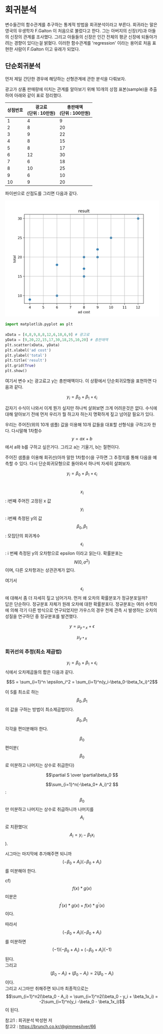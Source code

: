 # 회귀분석

변수들간의 함수관계를 추구하는 통계적 방법을 회귀분석이라고 부른다.
회귀라는 말은 영국의 우생학자 F.Galton 이 처음으로 불렀다고 한다.
그는 아버지의 신장(키)과 아들의 신장의 관계를 조사했다. 그리고 아들들의 신장은
인간 전체의 평균 신장에 되돌아가려는 경향이 있다는걸 밝혔다. 이러한 함수관계를
'regression' 이라는 용어로 처음 표현한 사람이 F.Galton 이고 유래가 되었다.

## 단순회귀분석

먼저 제일 간단한 경우에 해당하는 선형관계에 관한 분석을 다뤄보자.

광고가 상품 판매량에 미치는 관계를 알아보기 위해 10개의 상점 표본(sample)을
추출하여 아래와 같이 표로 정리했다.

|상점번호|광고료 <br> (단위 : 10만원)|총판매액 <br> (단위 : 100만원)|
|------|---|---|
|1|4|9|
|2|8|20|
|3|9|22|
|4|8|15|
|5|8|17|
|6|12|30|
|7|6|18|
|8|10|25|
|9|6|10|
|10|9|20|

파이썬으로 산점도를 그리면 다음과 같다.

![](/assets/regression1.png)

```python
import matplotlib.pyplot as plt

xData = [4,8,9,8,8,12,6,10,6,9] # 광고료
yData = [9,20,22,15,17,30,18,25,10,20] # 총판매액
plt.scatter(xData, yData)
plt.xlabel('ad cost')
plt.ylabel('total')
plt.title('result')
plt.grid(True)
plt.show()
```

여기서 변수 x는 광고료고 y는 총판매액이다.
이 상황에서 단순회귀모형을 표현하면 다음과 같다.

$$y_i = \beta_0 + \beta_1 + \epsilon_i$$

갑자기 수식이 나와서 이게 뭔가 싶지만 하나씩 살펴보면 크게 어려운것은 없다.
수식에 대해 알아보기 전에 먼저 우리가 뭘 하고자 하는지 명확하게 짚고 넘어갈 필요가 있다.

우리는 주어진(위의 10개 샘플) 값을 이용해 10개 값들을 대표할 선형식을 구하고자 한다.
다시말해 1차함수 $$y=ax+b$$ 에서 a와 b를 구하고 싶은거다. 그리고 a는 기울기, b는 절편이다.

주어진 샘플을 이용해 회귀선(아까 말한 1차함수)을 구하면 그 추정치를 통해 다음을 예측할 수 있다.
다시 단순회귀모형으로 돌아와서 하나씩 자세히 살펴보자.

$$y_i = \beta_0 + \beta_1 + \epsilon_i$$ <br>


$$x_i$$ : i번째 주어진 고정된 x 값 <br>
$$y_i$$ : i번째 측정된 y의 값 <br>
$$\beta_0, \beta_1$$ : 모집단의 회귀계수 <br>
$$\epsilon_i$$ : i 번째 측정된 y의 오차항으로 epsilon 이라고 읽는다. 확률분포는 $$N(0,\sigma^2)$$ 이며, 다른 오차항과는 상관관계가 없다. <br>

여기서 $$\epsilon_i$$ 에 대해서 좀 더 자세히 짚고 넘어가자. 먼저 왜 오차의 확률분포가 정규분포일까? <br>
답은 단순하다. 정규분포 자체가 원래 오차에 대한 확률분포다. 정규분포는 여러 수학자에 의해 각기 다른 방식으로
연구되었지만 가우스의 경우 천제 관측 시 발생하는 오차의 성질을 연구하던 중 정규분포를 발견했다.

$$y = \mu_{y*x} + \epsilon$$

$$\mu_{y*x}$$


### 회귀선의 추정(최소 제곱법)

$$y_i = \beta_0 + \beta_1 + \epsilon_i$$ 식에서 오차제곱들의 합은 다음과 같다.

$$S = \sum_{i=1}^n \epsilon_i^2 = \sum_{i=1}^n(y_i-\beta_0-\beta_1x_i)^2$$

이 S를 최소로 하는 $$\beta_0, \beta_1$$ 의 값을 구하는 방법이 최소제곱법이다.

$$\beta_0, \beta_1$$ 각각을 편미분해야 한다.

$$\beta_0$$ 편미분($$\beta_0$$ 로 미분하고 나머지는 상수로 취급한다)

$$\partial S \over \partial\beta_0 $$

$$\sum_{i=1}^n(-\beta_0+ A_i)^2 $$ : $$\beta_0$$ 만 미분하고 나머지는 상수로 취급하니까
나머지를 $$A_i$$ 로 치환했다($$A_i = y_i - \beta_1x_i$$).

시그마는 마지막에 추가해주면 되니까 $$(-\beta_0+ A_i)(-\beta_0+ A_i)$$ 를 미분해야 한다.

cf) $$f(x)*g(x)$$ 미분은 $$f^\prime(x)*g(x) + f(x)*g^\prime(x)$$ 이다.

따라서 $$(-\beta_0+ A_i)(-\beta_0+ A_i)$$ 를 미분하면 <br>
$$(-1)(-\beta_0+ A_i) + (-\beta_0+ A_i)(-1)$$ 된다. <br>
그리고 $$(\beta_0 - A_i) + (\beta_0 - A_i) = 2(\beta_0 - A_i)$$ 이다. <br>
그리고 시그마만 취해주면 되니까 최종적으로는 <br>
$$\sum_{i=1}^n2(\beta_0 - A_i) = \sum_{i=1}^n2(\beta_0 - y_i + \beta_1x_i) = -2\sum_{i=1}^n(y_i -\beta_0  - \beta_1x_i)$$ 이 된다.
















참고1 : 회귀분석 박성현 저 <br>
참고2 : https://brunch.co.kr/@gimmesilver/66 <br>